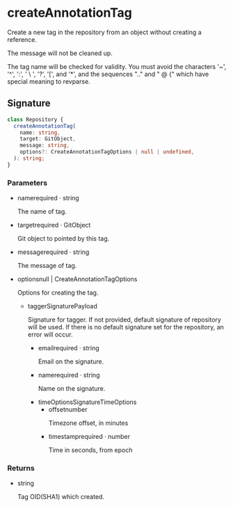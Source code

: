 # createAnnotationTag

Create a new tag in the repository from an object without creating a reference.

The message will not be cleaned up.

The tag name will be checked for validity. You must avoid the characters
'~', '^', ':', ' \ ', '?', '[', and '*', and the sequences ".." and " @
{" which have special meaning to revparse.

## Signature

```ts
class Repository {
  createAnnotationTag(
    name: string,
    target: GitObject,
    message: string,
    options?: CreateAnnotationTagOptions | null | undefined,
  ): string;
}
```

### Parameters

<ul class="param-ul">
  <li class="param-li param-li-root">
    <span class="param-name">name</span><span class="param-required">required</span>&nbsp;·&nbsp;<span class="param-type">string</span>
    <br>
    <p class="param-description">The name of tag.</p>
  </li>
  <li class="param-li param-li-root">
    <span class="param-name">target</span><span class="param-required">required</span>&nbsp;·&nbsp;<span class="param-type">GitObject</span>
    <br>
    <p class="param-description">Git object to pointed by this tag.</p>
  </li>
  <li class="param-li param-li-root">
    <span class="param-name">message</span><span class="param-required">required</span>&nbsp;·&nbsp;<span class="param-type">string</span>
    <br>
    <p class="param-description">The message of tag.</p>
  </li>
  <li class="param-li param-li-root">
    <span class="param-name">options</span><span class="param-type">null | CreateAnnotationTagOptions</span>
    <br>
    <p class="param-description">Options for creating the tag.</p>
    <ul class="param-ul">
      <li class="param-li">
        <span class="param-name">tagger</span><span class="param-type">SignaturePayload</span>
        <br>
        <p class="param-description">Signature for tagger.  If not provided, default signature of repository will be used. If there is no default signature set for the repository, an error will occur.</p>
        <ul class="param-ul">
          <li class="param-li">
            <span class="param-name">email</span><span class="param-required">required</span>&nbsp;·&nbsp;<span class="param-type">string</span>
            <br>
            <p class="param-description">Email on the signature.</p>
          </li>
          <li class="param-li">
            <span class="param-name">name</span><span class="param-required">required</span>&nbsp;·&nbsp;<span class="param-type">string</span>
            <br>
            <p class="param-description">Name on the signature.</p>
          </li>
          <li class="param-li">
            <span class="param-name">timeOptions</span><span class="param-type">SignatureTimeOptions</span>
            <br>
            <ul class="param-ul">
              <li class="param-li">
                <span class="param-name">offset</span><span class="param-type">number</span>
                <br>
                <p class="param-description">Timezone offset, in minutes</p>
              </li>
              <li class="param-li">
                <span class="param-name">timestamp</span><span class="param-required">required</span>&nbsp;·&nbsp;<span class="param-type">number</span>
                <br>
                <p class="param-description">Time in seconds, from epoch</p>
              </li>
            </ul>
          </li>
        </ul>
      </li>
    </ul>
  </li>
</ul>

### Returns

<ul class="param-ul">
  <li class="param-li param-li-root">
    <span class="param-type">string</span>
    <br>
    <p class="param-description">Tag OID(SHA1) which created.</p>
  </li>
</ul>
